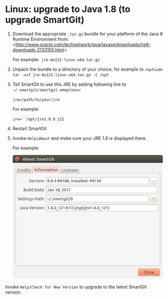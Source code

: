 # Linux: upgrade to Java 1.8 (to upgrade SmartGit)

1.  Download the appropriate `.tar.gz` bundle for your platform of
    the Java 8 Runtime Environment from:
    \<<http://www.oracle.com/technetwork/java/javase/downloads/jre8-downloads-2133155.html>\>  
      
    For example:` jre-8u121-linux-x64.tar.gz`  
      
2.  Unpack the bundle to a directory of your choice, for example to
    `/optsudo tar -xzf jre-8u121-linux-x64.tar.gz -C /opt`
3.  Tell SmartGit to use this JRE by adding following line to
    `~/.smartgit/smartgit.vmoptions`:  
      
    `jre=/path/to/your/jre`  
      
    For example:  
      
    `jre=``/opt/jre1.8.0_121`
4.  Restart SmartGit
5.  Invoke `Help|About` and make sure your JRE 1.8 is displayed there.  
      
    For example:  
      
    ![](attachments/16548037/16548038.png)  
      

Invoke `Help|Check for New Version` to upgrade to the latest SmartGit
version.  
  


